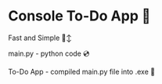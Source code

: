 # Console To-Do App 📁
Fast and Simple 🙂‍↕️


main.py - python code 💿

To-Do App - compiled main.py file into .exe 📀



